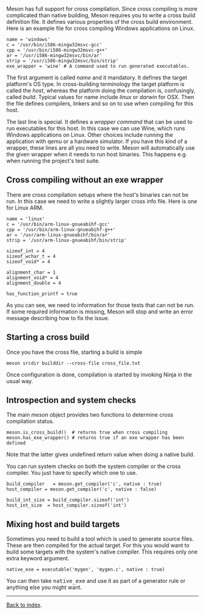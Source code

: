 Meson has full support for cross compilation. Since cross compiling is more complicated than native building, Meson requires you to write a cross build definition file. It defines various properties of the cross build environment. Here is an example file for cross compiling Windows applications on Linux.

    name = 'windows'
    c = '/usr/bin/i586-mingw32msvc-gcc'
    cpp = '/usr/bin/i586-mingw32msvc-g++'
    ar = '/usr/i586-mingw32msvc/bin/ar'
    strip = '/usr/i586-mingw32msvc/bin/strip'
    exe_wrapper = 'wine' # A command used to run generated executables.

The first argument is called *name* and it mandatory. It defines the target platform's OS type. In cross-building terminology the target platform is called the *host*, whereas the platform doing the compilation is, confusingly, called *build*. Typical values for name include *linux* or *darwin* for OSX. Then the file defines compilers, linkers and so on to use when compiling for this host. 

The last line is special. It defines a *wrapper command* that can be used to run executables for this host. In this case we can use Wine, which runs Windows applications on Linux. Other choices include running the application with qemu or a hardware simulator. If you have this kind of a wrapper, these lines are all you need to write. Meson will automatically use the given wrapper when it needs to run host binaries. This happens e.g. when running the project's test suite.

Cross compiling without an exe wrapper
----

There are cross compilation setups where the host's binaries can not be run. In this case we need to write a slightly larger cross info file. Here is one for Linux ARM.

    name = 'linux'
    c = '/usr/bin/arm-linux-gnueabihf-gcc'
    cpp = '/usr/bin/arm-linux-gnueabihf-g++'
    ar = '/usr/arm-linux-gnueabihf/bin/ar'
    strip = '/usr/arm-linux-gnueabihf/bin/strip'

    sizeof_int = 4
    sizeof_wchar_t = 4
    sizeof_void* = 4

    alignment_char = 1
    alignment_void* = 4
    alignment_double = 4

    has_function_printf = true

As you can see, we need to information for those tests that can not be run. If some required information is missing, Meson will stop and write an error message describing how to fix the issue.

Starting a cross build
----

Once you have the cross file, starting a build is simple

    meson srcdir builddir --cross-file cross_file.txt

Once configuration is done, compilation is started by invoking Ninja in the usual way.

Introspection and system checks
----

The main *meson* object provides two functions to determine cross compilation status.

    meson.is_cross_build()  # returns true when cross compiling
    meson.has_exe_wrapper() # returns true if an exe wrapper has been defined

Note that the latter gives undefined return value when doing a native build.

You can run system checks on both the system compiler or the cross compiler. You just have to specify which one to use.

    build_compiler   = meson.get_compiler('c', native : true)
    host_compiler = meson.get_compiler('c', native : false)

    build_int_size = build_compiler.sizeof('int')
    host_int_size  = host_compiler.sizeof('int')

Mixing host and build targets
-----

Sometimes you need to build a tool which is used to generate source files. These are then compiled for the actual target. For this you would want to build some targets with the system's native compiler. This requires only one extra keyword argument.

    native_exe = executable('mygen', 'mygen.c', native : true)

You can then take <tt>native_exe</tt> and use it as part of a generator rule or anything else you might want.

---

[Back to index](Manual).
